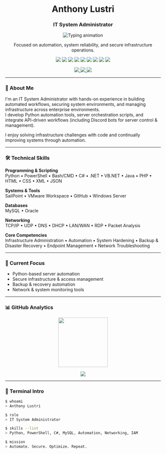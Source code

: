 <h1 align="center">Anthony Lustri</h1>
<h3 align="center">IT System Administrator</h3>

<!-- Typing Animation -->
<p align="center">
  <img src="https://readme-typing-svg.herokuapp.com?font=Jetbrains+Mono&weight=500&size=18&duration=3000&pause=800&color=0078F3&center=true&vCenter=true&width=550&lines=Infrastructure+Automation+%7C+System+Security;Server+Administration+%26+Monitoring;Python+%26+PowerShell+Automation;Improving+Systems+Every+Day" alt="Typing animation"/>
</p>

<p align="center">
Focused on automation, system reliability, and secure infrastructure operations.
</p>

<!-- Tech Skill Badges -->
<p align="center">
<img src="https://img.shields.io/badge/Python-3776AB?logo=python&logoColor=white" />
<img src="https://img.shields.io/badge/PowerShell-5391FE?logo=powershell&logoColor=white" />
<img src="https://img.shields.io/badge/C%23-239120?logo=csharp&logoColor=white" />
<img src="https://img.shields.io/badge/.NET-512BD4?logo=dotnet&logoColor=white" />
<img src="https://img.shields.io/badge/Bash-121011?logo=gnu-bash&logoColor=white" />
<img src="https://img.shields.io/badge/HTML5-E34F26?logo=html5&logoColor=white" />
<img src="https://img.shIELDS.io/badge/CSS3-1572B6?logo=css3&logoColor=white" />
<img src="https://img.shields.io/badge/MySQL-4479A1?logo=mysql&logoColor=white" />
<img src="https://img.shields.io/badge/Oracle-F80000?logo=oracle&logoColor=white" />
</p>

<!-- Contact Buttons -->
<p align="center">
<a href="https://github.com/AnthonyLustri" target="_blank" rel="noopener noreferrer">
  <img src="https://img.shields.io/badge/GitHub-000000?style=for-the-badge&logo=github&logoColor=white"/>
</a>
<a href="https://linkedin.com/in/anthony-lustri" target="_blank" rel="noopener noreferrer">
  <img src="https://img.shields.io/badge/LinkedIn-0A66C2?style=for-the-badge&logo=linkedin&logoColor=white"/>
</a>
<a href="https://discord.com/users/TechyANT" target="_blank" rel="noopener noreferrer">
  <img src="https://img.shields.io/badge/Discord-5865F2?style=for-the-badge&logo=discord&logoColor=white"/>
</a>
</p>

---

### 🧠 About Me

I'm an IT System Administrator with hands-on experience in building automated workflows, securing system environments, and managing infrastructure across enterprise environments.  
I develop Python automation tools, server orchestration scripts, and integrate API-driven workflows (including Discord bots for server control & management).

I enjoy solving infrastructure challenges with code and continually improving systems through automation.

---

### 🛠️ Technical Skills

**Programming & Scripting**  
Python • PowerShell • Bash/CMD • C# • .NET • VB.NET • Java • PHP • HTML • CSS • XML • JSON  

**Systems & Tools**  
SailPoint • VMware Workspace • GitHub • Windows Server  

**Databases**  
MySQL • Oracle  

**Networking**  
TCP/IP • UDP • DNS • DHCP • LAN/WAN • RDP • Packet Analysis  

**Core Competencies**  
Infrastructure Administration • Automation • System Hardening • Backup & Disaster Recovery • Endpoint Management • Network Troubleshooting

---

### 🚀 Current Focus

- Python-based server automation
- Secure infrastructure & access management
- Backup & recovery automation
- Network & system monitoring tools

---

### 📊 GitHub Analytics

<p align="center">
<img height="160" src="https://github-readme-stats.vercel.app/api?username=AnthonyLustri&show_icons=true&theme=default&hide_border=false&include_all_commits=true" /></p>

<p align="center">
<img src="https://github-readme-stats.vercel.app/api/top-langs/?username=AnthonyLustri&layout=compact&theme=default&hide_border=false" />
</p>

---

### 🧾 Terminal Intro

```bash
$ whoami
> Anthony Lustri

$ role
> IT System Administrator

$ skills --list
> Python, PowerShell, C#, MySQL, Automation, Networking, IAM

$ mission
> Automate. Secure. Optimize. Repeat.
